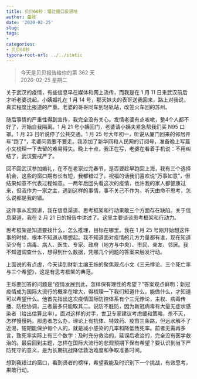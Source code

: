 ```yaml
---
title: 贝贝60秒：错过窗口反思啥
author: 曲政
date: '2020-02-25'
slug: 
tags:
- 
categories:
- 贝贝60秒
typora-root-url: ../../static
---
```

> 今天是贝贝报告给你的第 362 天   
> 2020-02-25 星期二 

关于武汉的疫情，有些信息早在媒体和网上流传，而我是在 1 月 11 日来武汉前后才听老婆说起。小姨婚礼在 1 月 14 号，那天妹夫的表哥送我回来，路上对我说，真实程度比报道的严重。老婆的哥哥同车到轻轨站，改签火车回的苏州。

随后事情的严重性得到宣传，我完全没有关心。发情老婆有点咳嗽，整4个人都不好了，开始自我隔离。1 月 21 号小姨回门，老婆请小姨夫紧急帮我们买 N95 口罩。1 月 23 日听说停了公共交通。1 月 25 号大年初一，听说从厦门回来的邻居开车“跑了”，老婆问我要不要走。我添加了新华网和人民网的订阅号，准备晚上写篇小文梳理一下去留的难易得失。晚上十点，我正在写，老婆在看着手机说：不用纠结了，武汉要戒严了。

回不回武汉参加婚礼，在不在老家过完春节，是否要趁早跑回上海，我有三个选择机会，这些的窗口期有长有短，我都错过了。祝福的话我们喜欢说“万事如意”，但结果如意不代表过程如意。一两年后回头看这次的疫情，也许我的家人都健康过来，但我作为一家之主，遇到这样的事情，事不关己不作为，听天由命不思考，怎么说都是我的错。

这件事从宏观讲，我在信息渠道、思考框架和行动果敢三个方面存在缺陷。关于信息渠道，我在 2 月 21 日的报告中讲过了。这里主要谈谈思考框架和行动力。

思考框架是知道要找什么，怎么推理，目标在哪里。我在 1 月 25 号刚开始想这件事的时候，根本不知道从哪想起。我不知道面对疫情的几方力量都有谁，现在知道至少有：病毒、病人、医生、专家、政府（地方与中央）、市民、亲友、邻居。我不知道调查什么，想得到什么数据，凭哪几个问题的答案来触发行动。

上面说的有点虚，今天读到财新主编王烁的聚焦观点小文《三元悖论、三个死亡率与三个希望》，这是有思考框架的典范。

王烁要回答的问题是“疫情发展到此，怎样保有理性的希望？”答案观点鲜明：新冠疫情成为国际大流行的概率在增大，得梳理一下我们知道什么，能做什么，才知道可以希望什么。他首先指出这次疫情国际防控体系有个三元悖论，主权、病毒传播、防控协调，三者最多只能取其二。说防不胜防，因为新冠病毒有大量无症状感染者（给出估算比率）。面对这样的对手，世卫专家建议考虑缓和策略，杀不灭，怎样慢慢耗。那患者怎么办，理论上有抗体、特效药、疫苗三条路，但远水解不了近渴，短期能保护每个人的，就是减小感染的几率和降低致死率。前者无需再多言，致死率实际上有三个数字：及时充分救治的，延误后收治的，完全没有医学救治的。最后回到主题，怎样在国际大流行的悲观预期下保有希望？要认识到当下严防死守的意义，是为长期抗战降低救治难度和争取准备时间。

想到我错过的窗口，看到贤者的榜样，希望我能及时识别下一个挑战，有效思考，果敢行动。